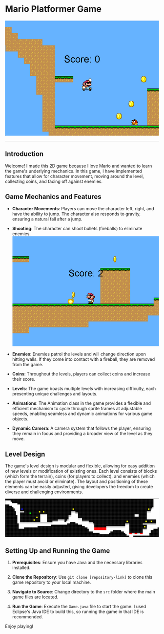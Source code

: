 # Mario Platformer Game
![Example Image](./res/Readme_Images/Game.png)


---

## Introduction

Welcome! I made this 2D game because I love Mario and wanted to learn the game's underlying mechanics. In this game, I have implemented features that allow for character movement, moving around the level, collecting coins, and facing off against enemies. 

## Game Mechanics and Features

- **Character Movements**: Players can move the character left, right, and have the ability to jump. The character also responds to gravity, ensuring a natural fall after a jump.
  
- **Shooting**: The character can shoot bullets (fireballs) to eliminate enemies.
![Example Image](./res/Readme_Images/Fireball.png)
  
- **Enemies**: Enemies patrol the levels and will change direction upon hitting walls. If they come into contact with a fireball, they are removed from the game.
  
- **Coins**: Throughout the levels, players can collect coins and increase their score. 
  
- **Levels**: The game boasts multiple levels with increasing difficulty, each presenting unique challenges and layouts.
  
- **Animations**: The Animation class in the game provides a flexible and efficient mechanism to cycle through sprite frames at adjustable speeds, enabling seamless and dynamic animations for various game objects.
  
- **Dynamic Camera**: A camera system that follows the player, ensuring they remain in focus and providing a broader view of the level as they move.

## Level Design

The game's level design is modular and flexible, allowing for easy addition of new levels or modification of existing ones. Each level consists of blocks (which form the terrain), coins (for players to collect), and enemies (which the player must avoid or eliminate). The layout and positioning of these elements can be easily adjusted, giving developers the freedom to create diverse and challenging environments.

![Example Image](./res/Readme_Images/Level_Design.png)


## Setting Up and Running the Game

1. **Prerequisites**: Ensure you have Java and the necessary libraries installed.
  
2. **Clone the Repository**: Use `git clone [repository-link]` to clone this game repository to your local machine.
  
3. **Navigate to Source**: Change directory to the `src` folder where the main game files are located.
  
4. **Run the Game**: Execute the `Game.java` file to start the game. I used Eclipse's Java IDE to build this, so running the game in that IDE is recommended. 

Enjoy playing!


